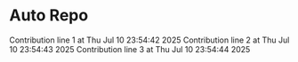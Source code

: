# Auto Repo

Contribution line 1 at Thu Jul 10 23:54:42 2025
Contribution line 2 at Thu Jul 10 23:54:43 2025
Contribution line 3 at Thu Jul 10 23:54:44 2025